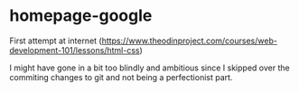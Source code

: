 # homepage-google

First attempt at internet (https://www.theodinproject.com/courses/web-development-101/lessons/html-css)

I might have gone in a bit too blindly and ambitious since I skipped over the commiting changes to git and not being a perfectionist part.
